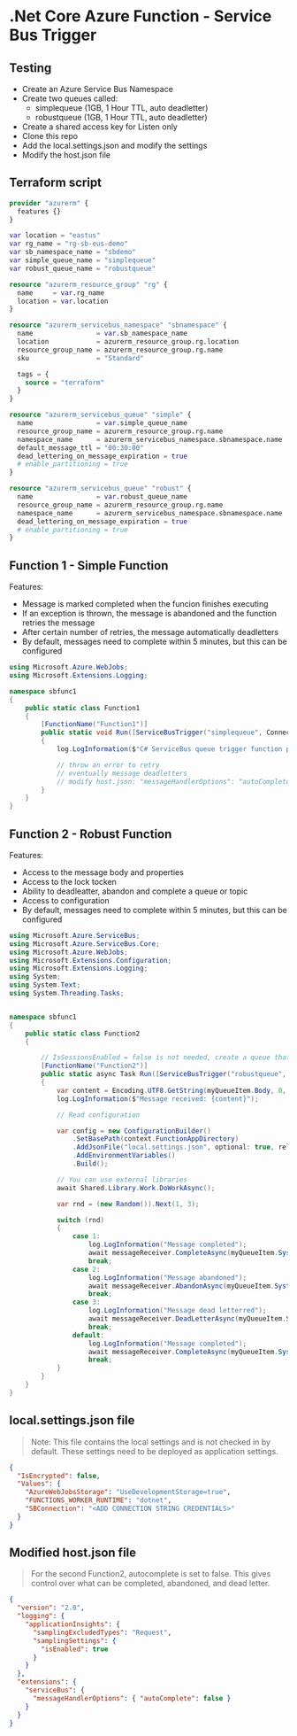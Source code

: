 # .Net Core Azure Function - Service Bus Trigger


## Testing

- Create an Azure Service Bus Namespace
- Create two queues called:
  - simplequeue (1GB, 1 Hour TTL, auto deadletter)
  - robustqueue (1GB, 1 Hour TTL, auto deadletter)
- Create a shared access key for Listen only
- Clone this repo
- Add the local.settings.json and modify the settings
- Modify the host.json file

## Terraform script

```terraform
provider "azurerm" {
  features {}
}

var location = "eastus"
var rg_name = "rg-sb-eus-demo"
var sb_namespace_name = "sbdemo"
var simple_queue_name = "simplequeue"
var robust_queue_name = "robustqueue"

resource "azurerm_resource_group" "rg" {
  name     = var.rg_name
  location = var.location
}

resource "azurerm_servicebus_namespace" "sbnamespace" {
  name                = var.sb_namespace_name
  location            = azurerm_resource_group.rg.location
  resource_group_name = azurerm_resource_group.rg.name
  sku                 = "Standard"

  tags = {
    source = "terraform"
  }
}

resource "azurerm_servicebus_queue" "simple" {
  name                = var.simple_queue_name
  resource_group_name = azurerm_resource_group.rg.name
  namespace_name      = azurerm_servicebus_namespace.sbnamespace.name
  default_message_ttl = "00:30:00"
  dead_lettering_on_message_expiration = true
  # enable_partitioning = true
}

resource "azurerm_servicebus_queue" "robust" {
  name                = var.robust_queue_name
  resource_group_name = azurerm_resource_group.rg.name
  namespace_name      = azurerm_servicebus_namespace.sbnamespace.name
  dead_lettering_on_message_expiration = true
  # enable_partitioning = true
}
```

## Function 1 - Simple Function


Features:

- Message is marked completed when the funcion finishes executing
- If an exception is thrown, the message is abandoned and the function retries the message
- After certain number of retries, the message automatically deadletters
- By default, messages need to complete within 5 minutes, but this can be configured

```c#
using Microsoft.Azure.WebJobs;
using Microsoft.Extensions.Logging;

namespace sbfunc1
{
    public static class Function1
    {
        [FunctionName("Function1")]
        public static void Run([ServiceBusTrigger("simplequeue", Connection = "SBConnectionString")]string myQueueItem, ILogger log)
        {
            log.LogInformation($"C# ServiceBus queue trigger function processed message: {myQueueItem}");

            // throw an error to retry
            // eventually message deadletters
            // modify host.json: "messageHandlerOptions": "autoComplete": true
        }
    }
}

```


## Function 2 - Robust Function


Features:

- Access to the message body and properties
- Access to the lock tocken
- Ability to deadleatter, abandon and complete a queue or topic
- Access to configuration
- By default, messages need to complete within 5 minutes, but this can be configured


```c#
using Microsoft.Azure.ServiceBus;
using Microsoft.Azure.ServiceBus.Core;
using Microsoft.Azure.WebJobs;
using Microsoft.Extensions.Configuration;
using Microsoft.Extensions.Logging;
using System;
using System.Text;
using System.Threading.Tasks;


namespace sbfunc1
{
    public static class Function2
    {

        // IsSessionsEnabled = false is not needed, create a queue that supports sessions and set it to true to process messages in order
        [FunctionName("Function2")]
        public static async Task Run([ServiceBusTrigger("robustqueue", Connection = "SBConnectionString", IsSessionsEnabled = false)] Message myQueueItem, ILogger log, MessageReceiver messageReceiver, ExecutionContext context)
        {
            var content = Encoding.UTF8.GetString(myQueueItem.Body, 0, myQueueItem.Body.Length);
            log.LogInformation($"Message received: {content}");

            // Read configuration

            var config = new ConfigurationBuilder()
                .SetBasePath(context.FunctionAppDirectory)
                .AddJsonFile("local.settings.json", optional: true, reloadOnChange: true)
                .AddEnvironmentVariables()
                .Build();

            // You can use external libraries
            await Shared.Library.Work.DoWorkAsync();

            var rnd = (new Random()).Next(1, 3);

            switch (rnd)
            {
                case 1:
                    log.LogInformation("Message completed");
                    await messageReceiver.CompleteAsync(myQueueItem.SystemProperties.LockToken);
                    break;
                case 2:
                    log.LogInformation("Message abandoned");
                    await messageReceiver.AbandonAsync(myQueueItem.SystemProperties.LockToken);
                    break;
                case 3:
                    log.LogInformation("Message dead letterred");
                    await messageReceiver.DeadLetterAsync(myQueueItem.SystemProperties.LockToken);
                    break;
                default:
                    log.LogInformation("Message completed");
                    await messageReceiver.CompleteAsync(myQueueItem.SystemProperties.LockToken);
                    break;
            }
        }
    }
}
```

## local.settings.json file

> Note: This file contains the local settings and is not checked in by default. These settings need to be deployed as application settings.

```json
{
  "IsEncrypted": false,
  "Values": {
    "AzureWebJobsStorage": "UseDevelopmentStorage=true",
    "FUNCTIONS_WORKER_RUNTIME": "dotnet",
    "SBConnection": "<ADD CONNECTION STRING CREDENTIALS>"
  }
}
```

## Modified host.json file

> For the second Function2, autocomplete is set to false. This gives control over what can be completed, abandoned, and dead letter.

```json
{
  "version": "2.0",
  "logging": {
    "applicationInsights": {
      "samplingExcludedTypes": "Request",
      "samplingSettings": {
        "isEnabled": true
      }
    }
  },
  "extensions": {
    "serviceBus": {
      "messageHandlerOptions": { "autoComplete": false }
    }
  }
}
```
